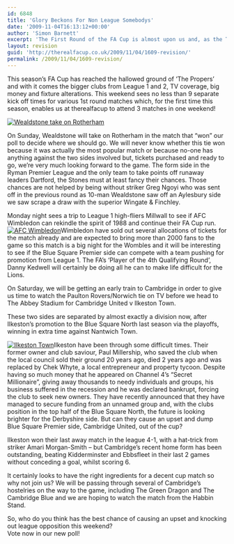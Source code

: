 ```yaml
---
id: 6848
title: 'Glory Beckons For Non League Somebodys'
date: '2009-11-04T16:13:12+00:00'
author: 'Simon Barnett'
excerpt: 'The First Round of the FA Cup is almost upon us and, as the TV money floods in, kick-off times are altered to such an extent that we will be attending no less than 3 (three!) matches this weekend! '
layout: revision
guid: 'http://therealfacup.co.uk/2009/11/04/1609-revision/'
permalink: /2009/11/04/1609-revision/
---
```


This season’s FA Cup has reached the hallowed ground of ‘The Propers’ and with it comes the bigger clubs from League 1 and 2, TV coverage, big money and fixture alterations. This weekend sees no less than 9 separate kick off times for various 1st round matches which, for the first time this season, enables us at therealfacup to attend 3 matches in one weekend!

[![Wealdstone take on Rotherham](http://delta.xssl.net/~sbarnett/therealfacup/wp-content/uploads/2009/11/facupspecial-300x211.jpg "Wealdstone v Rotherham")](http://delta.xssl.net/~sbarnett/therealfacup/wp-content/uploads/2009/11/facupspecial.jpg)

On Sunday, Wealdstone will take on Rotherham in the match that “won” our poll to decide where we should go. We will never know whether this tie won because it was actually the most popular match or because no-one has anything against the two sides involved but, tickets purchased and ready to go, we’re very much looking forward to the game. The form side in the Ryman Premier League and the only team to take points off runaway leaders Dartford, the Stones must at least fancy their chances. Those chances are not helped by being without striker Greg Ngoyi who was sent off in the previous round as 10-man Wealdstone saw off an Aylesbury side we saw scrape a draw with the superior Wingate &amp; Finchley.

Monday night sees a trip to League 1 high-fliers Millwall to see if AFC Wimbledon can rekindle the spirit of 1988 and continue their FA Cup run. [![AFC Wimbledon](http://delta.xssl.net/~sbarnett/therealfacup/wp-content/uploads/2009/11/afc.jpg "AFC Wimbledon")](http://delta.xssl.net/~sbarnett/therealfacup/wp-content/uploads/2009/11/afc.jpg)Wimbledon have sold out several allocations of tickets for the match already and are expected to bring more than 2000 fans to the game so this match is a big night for the Wombles and it will be interesting to see if the Blue Square Premier side can compete with a team pushing for promotion from League 1. The FA’s ‘Player of the 4th Qualifying Round’, Danny Kedwell will certainly be doing all he can to make life difficult for the Lions.

On Saturday, we will be getting an early train to Cambridge in order to give us time to watch the Paulton Rovers/Norwich tie on TV before we head to The Abbey Stadium for Cambridge United v Ilkeston Town.

These two sides are separated by almost exactly a division now, after Ilkeston’s promotion to the Blue Square North last season via the playoffs, winning in extra time against Nantwich Town.

[![Ilkeston Town](http://delta.xssl.net/~sbarnett/therealfacup/wp-content/uploads/2009/11/Ilkeston.jpg "Ilkeston Town")](http://delta.xssl.net/~sbarnett/therealfacup/wp-content/uploads/2009/11/Ilkeston.jpg)Ilkeston have been through some difficult times. Their former owner and club saviour, Paul Millership, who saved the club when the local council sold their ground 20 years ago, died 2 years ago and was replaced by Chek Whyte, a local entrepreneur and property tycoon. Despite having so much money that he appeared on Channel 4’s “Secret Millionaire”, giving away thousands to needy individuals and groups, his business suffered in the recession and he was declared bankrupt, forcing the club to seek new owners. They have recently announced that they have managed to secure funding from an unnamed group and, with the clubs position in the top half of the Blue Square North, the future is looking brighter for the Derbyshire side. But can they cause an upset and dump Blue Square Premier side, Cambridge United, out of the cup?

Ilkeston won their last away match in the league 4-1, with a hat-trick from striker Amari Morgan-Smith – but Cambridge’s recent home form has been outstanding, beating Kidderminster and Ebbsfleet in their last 2 games without conceding a goal, whilst scoring 6.

It certainly looks to have the right ingredients for a decent cup match so why not join us? We will be passing through several of Cambridge’s hostelries on the way to the game, including The Green Dragon and The Cambridge Blue and we are hoping to watch the match from the Habbin Stand.

So, who do you think has the best chance of causing an upset and knocking out league opposition this weekend?  
Vote now in our new poll!
